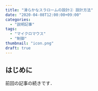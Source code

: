 ```yaml
---
title: "滑らかなスラロームの設計② 設計方法"
date: "2020-04-08T12:00:00+09:00"
categories:
  - "説明記事"
tags:
  - "マイクロマウス"
  - "制御"
thumbnail: "icon.png"
draft: true
---
```


## はじめに

前回の記事の続きです．

<!--more-->
